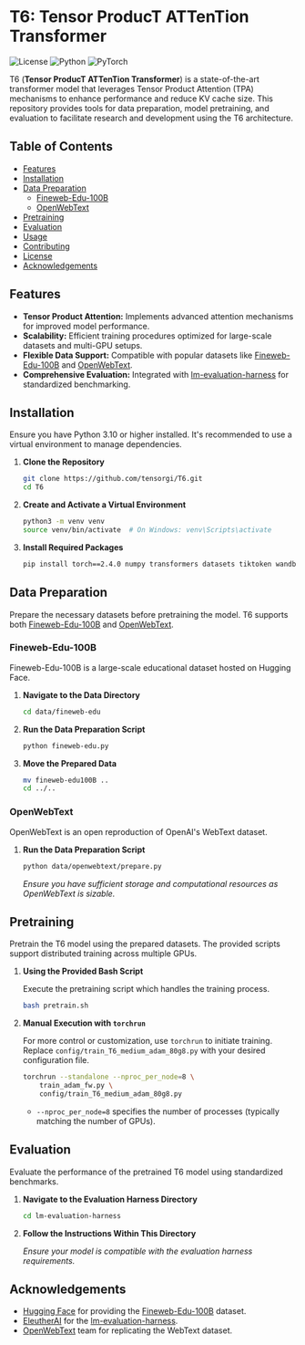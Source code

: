 # T6: Tensor ProducT ATTenTion Transformer

![License](https://img.shields.io/badge/license-MIT-blue.svg)
![Python](https://img.shields.io/badge/python-3.10%2B-blue.svg)
![PyTorch](https://img.shields.io/badge/PyTorch-2.4.0-orange.svg)

T6 (**Tensor ProducT ATTenTion Transformer**) is a state-of-the-art transformer model that leverages Tensor Product Attention (TPA) mechanisms to enhance performance and reduce KV cache size. This repository provides tools for data preparation, model pretraining, and evaluation to facilitate research and development using the T6 architecture.

## Table of Contents

- [Features](#features)
- [Installation](#installation)
- [Data Preparation](#data-preparation)
  - [Fineweb-Edu-100B](#fineweb-edu-100b)
  - [OpenWebText](#openwebtext)
- [Pretraining](#pretraining)
- [Evaluation](#evaluation)
- [Usage](#usage)
- [Contributing](#contributing)
- [License](#license)
- [Acknowledgements](#acknowledgements)

## Features

- **Tensor Product Attention:** Implements advanced attention mechanisms for improved model performance.
- **Scalability:** Efficient training procedures optimized for large-scale datasets and multi-GPU setups.
- **Flexible Data Support:** Compatible with popular datasets like [Fineweb-Edu-100B](https://huggingface.co/datasets/HuggingFaceFW/fineweb-edu/) and [OpenWebText](https://openwebtext2.readthedocs.io/en/latest/).
- **Comprehensive Evaluation:** Integrated with [lm-evaluation-harness](https://github.com/EleutherAI/lm-evaluation-harness) for standardized benchmarking.

## Installation

Ensure you have Python 3.10 or higher installed. It's recommended to use a virtual environment to manage dependencies.

1. **Clone the Repository**

   ```bash
   git clone https://github.com/tensorgi/T6.git
   cd T6
   ```

2. **Create and Activate a Virtual Environment**

   ```bash
   python3 -m venv venv
   source venv/bin/activate  # On Windows: venv\Scripts\activate
   ```

3. **Install Required Packages**

   ```bash
   pip install torch==2.4.0 numpy transformers datasets tiktoken wandb tqdm
   ```

## Data Preparation

Prepare the necessary datasets before pretraining the model. T6 supports both [Fineweb-Edu-100B](https://huggingface.co/datasets/HuggingFaceFW/fineweb-edu/) and [OpenWebText](https://openwebtext2.readthedocs.io/en/latest/).

### Fineweb-Edu-100B

Fineweb-Edu-100B is a large-scale educational dataset hosted on Hugging Face.

1. **Navigate to the Data Directory**

   ```bash
   cd data/fineweb-edu
   ```

2. **Run the Data Preparation Script**

   ```bash
   python fineweb-edu.py
   ```

3. **Move the Prepared Data**

   ```bash
   mv fineweb-edu100B ..
   cd ../..
   ```

### OpenWebText

OpenWebText is an open reproduction of OpenAI's WebText dataset.

1. **Run the Data Preparation Script**

   ```bash
   python data/openwebtext/prepare.py
   ```

   *Ensure you have sufficient storage and computational resources as OpenWebText is sizable.*

## Pretraining

Pretrain the T6 model using the prepared datasets. The provided scripts support distributed training across multiple GPUs.

1. **Using the Provided Bash Script**

   Execute the pretraining script which handles the training process.

   ```bash
   bash pretrain.sh
   ```

2. **Manual Execution with `torchrun`**

   For more control or customization, use `torchrun` to initiate training. Replace `config/train_T6_medium_adam_80g8.py` with your desired configuration file.

   ```bash
   torchrun --standalone --nproc_per_node=8 \
       train_adam_fw.py \
       config/train_T6_medium_adam_80g8.py
   ```

   - `--nproc_per_node=8` specifies the number of processes (typically matching the number of GPUs).

## Evaluation

Evaluate the performance of the pretrained T6 model using standardized benchmarks.

1. **Navigate to the Evaluation Harness Directory**

   ```bash
   cd lm-evaluation-harness
   ```

2. **Follow the Instructions Within This Directory**

   *Ensure your model is compatible with the evaluation harness requirements.*

## Acknowledgements

- [Hugging Face](https://huggingface.co/) for providing the [Fineweb-Edu-100B](https://huggingface.co/datasets/HuggingFaceFW/fineweb-edu/) dataset.
- [EleutherAI](https://www.eleuther.ai/) for the [lm-evaluation-harness](https://github.com/EleutherAI/lm-evaluation-harness).
- [OpenWebText](https://openwebtext2.readthedocs.io/en/latest/) team for replicating the WebText dataset.

